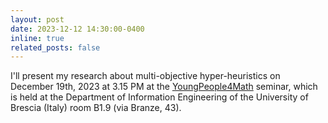 ```yaml
---
layout: post
date: 2023-12-12 14:30:00-0400
inline: true
related_posts: false
---
```


I'll present my research about multi-objective hyper-heuristics on December 19th, 2023 at 3.15 PM at the [YoungPeople4Math](https://sites.google.com/unibs.it/semmat/eventi-e-iniziative/youngpeople4math) seminar, which is held at the Department of Information Engineering of the University of Brescia (Italy) room B1.9 (via Branze, 43).

